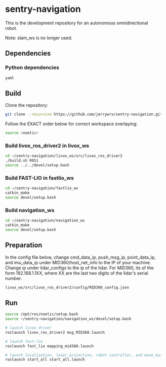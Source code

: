 # sentry-navigation

This is the development repository for an autonomous omnidirectional robot.

Note: slam_ws is no longer used.

## Dependencies

### Python dependencies
```bash
yaml
```

## Build

Clone the repository:

```bash
git clone --recursive https://github.com/jerrywrx/sentry-navigation.git
```

Follow the EXACT order below for correct workspace overlaying:

```bash
source <noetic>
```

### Build livox_ros_driver2 in livox_ws

```bash
cd ~/sentry-navigation/livox_ws/src/livox_ros_driver2
./build.sh ROS1
source ../../devel/setup.bash
```

### Build FAST-LIO in fastlio_ws

```bash
cd ~/sentry-navigation/fastlio_ws
catkin_make
source devel/setup.bash
```

### Build navigation_ws

```bash
cd ~/sentry-navigation/navigation_ws
catkin_make
source devel/setup.bash
```

## Preparation

In the config file below, change cmd_data_ip, push_msg_ip, point_data_ip, and imu_data_ip under MID360/host_net_info to the IP of your machine. Change ip under lidar_configs to the ip of the lidar. For MID360, its of the form 192.168.1.1XX, where XX are the last two digits of the lidar's serial number.

```bash
livox_ws/src/livox_ros_driver2/config/MID360_config.json
```

## Run

```bash
source /opt/ros/noetic/setup.bash
source ~/sentry-navigation/navigation_ws/devel/setup.bash

# launch livox driver
roslaunch livox_ros_driver2 msg_MID360.launch

# launch fast-lio
roslaunch fast_lio mapping_mid360.launch

# launch localization, laser projection, robot controller, and move_base
roslaunch start_all start_all.launch
```
